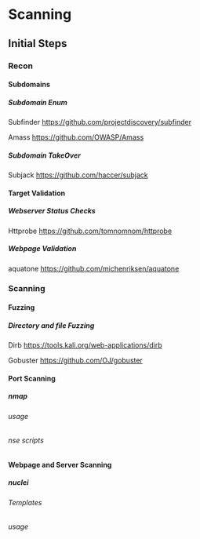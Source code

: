 # Scanning

## Initial Steps

### Recon

#### Subdomains

##### Subdomain Enum
Subfinder
https://github.com/projectdiscovery/subfinder

Amass
https://github.com/OWASP/Amass

##### Subdomain TakeOver
Subjack
https://github.com/haccer/subjack

#### Target Validation

##### Webserver Status Checks
Httprobe
https://github.com/tomnomnom/httprobe

##### Webpage Validation
aquatone
https://github.com/michenriksen/aquatone

### Scanning

#### Fuzzing
##### Directory and file Fuzzing
Dirb
https://tools.kali.org/web-applications/dirb

Gobuster
https://github.com/OJ/gobuster

#### Port Scanning
##### nmap

###### usage

###### nse scripts

#### Webpage and Server Scanning

##### nuclei
###### Templates
###### usage
